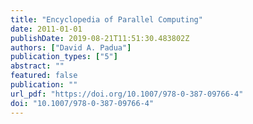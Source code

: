 ```yaml
---
title: "Encyclopedia of Parallel Computing"
date: 2011-01-01
publishDate: 2019-08-21T11:51:30.483802Z
authors: ["David A. Padua"]
publication_types: ["5"]
abstract: ""
featured: false
publication: ""
url_pdf: "https://doi.org/10.1007/978-0-387-09766-4"
doi: "10.1007/978-0-387-09766-4"
---
```


